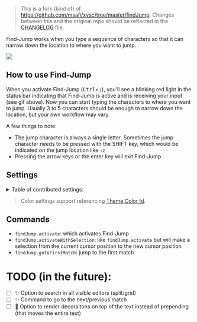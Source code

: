 > This is a fork (kind of) of https://github.com/msafi/xvsc/tree/master/findJump. Changes between this and the original repo should be reflected in the [CHANGELOG](https://github.com/usernamehw/vscode-find-jump/blob/master/CHANGELOG.md) file.

Find-Jump works when you type a sequence of characters so that it can narrow down the location to where you want to jump.

<!-- ![](https://raw.githubusercontent.com/usernamehw/vscode-find-jump/master/img/demo.gif) -->
![](https://raw.githubusercontent.com/msafi/xvsc/master/findJump/demoFiles/demo.gif)

## How to use Find-Jump

When you activate Find-Jump (<kbd>Ctrl</kbd>+<kbd>;</kbd>), you'll see a blinking red light in the status bar indicating that Find-Jump is active and is receiving your input (see gif above). Now you can start typing the characters to where you want to jump. Usually 3 to 5 characters should be enough to narrow down the location, but your own workflow may vary.

A few things to note:

* The jump character is always a single letter. Sometimes the jump character needs to be pressed with the SHIFT key, which would be indicated on the jump location like `⇧z`
* Pressing the arrow keys or the enter key will exit Find-Jump

## Settings

<details>

<summary> Table of contributed settings:</summary>

| Name | Default | Description |
| --- | --- | --- |
| findJump.letterBackground | #4169E1 | Background color of the extension's main decoration: letter to jump. |
| findJump.letterForeground | #ffffff | Color of the extension's main decoration: letter to jump. |
| findJump.matchBackground | editor.wordHighlightBackground | |
| findJump.matchForeground | | |
| findJump.overviewRulerMatchForeground | #4169E1 | Color of the matches in the scrollbar area. |
| findJump.light | | Overwrite colors for light themes. |
| findJump.jumpChars | jfdksa;wibceghlmnopqrtuvxyz<br>JFDKSABCEGHILMNOPQRTUVWXYZ | Use custom alphabet for jump chars. The order is important. Default value is assigned with qwerty keyboard in mind with home row keys `A S D F J K l ;` put in front. Old alphabet: `abcdefghijklmnopqrstuvwxyzABCDEFGHIJKLMNOPQRSTUVWXYZ`. |
| findJump.excludeNextChars | **3** | |
| findJump.jumpCursorPosition | start | Place where to jump cursor: before searching range or after. |
| findJump.onlyVisibleRanges | **true** | When enabled - will search only in visible text in editor. |
| findJump.dimWhenActive | **false** | When enabled - will show code as grayscale to see matches more easily. (copied from [another fork](https://marketplace.visualstudio.com/items?itemName=si3792.xray-jump)) |
| findJump.activateToToggle | **true** | When enabled - will toggle active state for default `findJump.activate*` commands. |

</details>

> Color settings support referencing [Theme Color Id](https://code.visualstudio.com/api/references/theme-color).

## Commands

- `findJump.activate`: which activates Find-Jump
- `findJump.activateWithSelection`: like `findJump.activate` but will make a selection from the current cursor position to the new cursor position
- `findJump.goToFirstMatch`: jump to the first match

# TODO (in the future):

- [ ] ✨ Option to search in all visible editors (split/grid)
- [ ] ✨ Command to go to the next/previous match
- [ ] 🐎 Option to render decoraitons on top of the text instead of prepending (that moves the entire text)